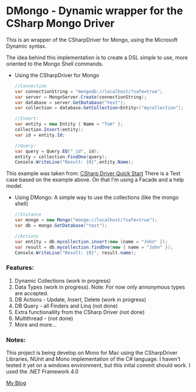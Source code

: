 # DMongo - Dynamic wrapper for the CSharp Mongo Driver

This is an wrapper of the CSharpDriver for Mongo, using the Microsoft Dynamic syntax.

The idea behind this implementation is to create a DSL simple to use, more oriented to the Mongo Shell commands.

* Using the CSharpDriver for Mongo

	```csharp
	//Connection
	var connectionString = "mongodb://localhost/?safe=true";
	var server = MongoServer.Create(connectionString);
    var database = server.GetDatabase("test");
    var collection = database.GetCollection<Entity>("mycollection");
    
    //Insert:
    var entity = new Entity { Name = "Tom" };
    collection.Insert(entity);
    var id = entity.Id;
    
    //Query:
    var query = Query.EQ("_id", id);
    entity = collection.FindOne(query);
    Console.WriteLine("Result: {0}",entity.Name);
    ```

This example was taken from: [CSharp Driver Quick Start](http://www.mongodb.org/display/DOCS/CSharp+Driver+Quickstart)
There is a Test case based on the example above. On that I'm using a Facade and a help model.

* Using DMongo: A simple way to use the collections (like the mongo shell)
		
	```csharp
	//Instance
	var mongo = new Mongo("mongo://localhost/?safe=true");
	var db = mongo.GetDatabase("test");	
	
	//Actions
	var entity = db.mycollection.insert(new {name = "John" });
	var result = db.mycollection.findOne(new { name = "John" });
	Console.WriteLine("Result: {0}", result.name);
	```

### Features:

1. Dynamic Collections (work in progress)
2. Data Types (work in progress). Note: For now only annonymous types are accepted.
3. DB Actions - Update, Insert, Delete (work in progress)
4. DB Query - all Finders and Linq (not done)
5. Extra functionallity from the CSharp Driver (not done)
6. Multithread - (not done)
7. More and more...


### Notes:

This project is being develop on Mono for Mac using the CSharpDriver Libraries, NUnit and Mono implementation of the C# language.
I haven't tested it yet on a windows environment, but this inital commit should work.
I used the .NET Framework 4.0

[My Blog](http://felipeg48.blogspot.com)